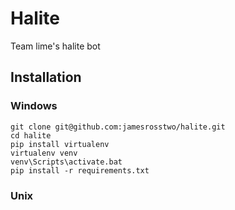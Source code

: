 # Halite
Team lime's halite bot

## Installation
### Windows
```batch
git clone git@github.com:jamesrosstwo/halite.git
cd halite
pip install virtualenv
virtualenv venv
venv\Scripts\activate.bat
pip install -r requirements.txt
```

### Unix
